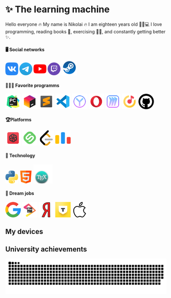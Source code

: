 # ✨ The learning machine

Hello everyone 🔥 My name is Nikolai 🔥 I am eighteen years old 🧑🏻💻 I love programming, reading books 📗, exercising 🏂🏻, and constantly getting better ✨.

#### 🖥️ Social networks

<a href="https://vk.com/n1k17"><img src="Image png Icon/Social networks/Icon VK" alt="Error" height="40"/></a>
<a href="https://t.me/prof_n1k17"><img src="Image png Icon/Social networks/Icon Telegram" alt="Error" height="40"/></a>
<a href="https://www.youtube.com/@n1k17-lite"><img src="Image png Icon/Social networks/Icon YouTube" alt="Error" height="40"/></a>
<a href="https://www.twitch.tv/may_flower_17"><img src="Image png Icon/Social networks/Icon Twitch" alt="Error" height="40"/></a>
<a href="https://steamcommunity.com/profiles/76561199596928911/"><img src="Image png Icon/Social networks/Icon Steam" height="48"></a>

#### 👩🏻‍💻 Favorite programms

<img src="Image png Icon/Favorite programms/Icon PyCharm" height="48"/></a>
<img src="Image png Icon/Favorite programms/Icon Toolbox" height="48"/></a>
<img src="Image png Icon/Favorite programms/Icon Sublime Text" height="48"/></a>
<img src="Image png Icon/Favorite programms/Icon VS code" height="48"/></a>
<img src="Image png Icon/Favorite programms/icons8-yandex-browser.svg" height="48"/></a>
<img src="Image png Icon/Favorite programms/Icon Opera" heigth="48"/></a>
<img src="Image png Icon/Favorite programms/Icon Miro" height="48"/></a>
<img src="Image png Icon/Favorite programms/Icon yandex music" height="48"/></a>
<img src="Image png Icon/Favorite programms/github_5968896.png" height="48"/></a>

#### 🏆Platforms

<a href="https://www.codewars.com/users/n1k20"><img src="Image png Icon/Platforms/Icon Codewars" alt="Error" height="48"/></a>
<a href="https://stepik.org/users/366393199/profile"><img src="Image png Icon/Platforms/Icon Stepik" alt="Error" height="48"/></a>
<a href="https://leetcode.com/u/n1k17"><img src="Image png Icon/Platforms/Icon LeetCode" alt="Error" height="48"/></a>
<a href="https://codeforces.net/profile/n1k17"><img src="Image png Icon/Platforms/Icon Codeforces" height="48"/></a>


#### 🤖 Technology
<img src="Image png Icon/Technology/Icon Python" height="40"/></a>
<img src="Image png Icon/Technology/Icon HTML" height="40"/></a>
<img src="Image png Icon/Technology/Icon LaTeX" height="60"/></a>

#### 💼 Dream jobs 

<img src="Image png Icon/Dream jobs/Icon google" height="48"/></a>
<img src="Image png Icon/Dream jobs/Icon JetBrains" height="48"/></a>
<img src="Image png Icon/Dream jobs/Icon Yandex" height="48"/></a>
<img src="Image png Icon/Dream jobs/Icon T bank" height="48"/></a>
<img src="Image png Icon/Dream jobs/Icon apple" height="48"/></a>


## My devices


## University achievements






<picture>
  <source media="(prefers-color-scheme: dark)" srcset="https://github.com/n1k20/n1k20/blob/output/github-contribution-grid-snake-dark.svg">
  <source media="(prefers-color-scheme: light)" srcset="https://github.com/n1k20/n1k20/blob/output/github-contribution-grid-snake.svg">
  <img alt="github contribution grid snake animation" src="https://raw.githubusercontent.com/platane/platane/output/github-contribution-grid-snake.svg">
</picture>
















